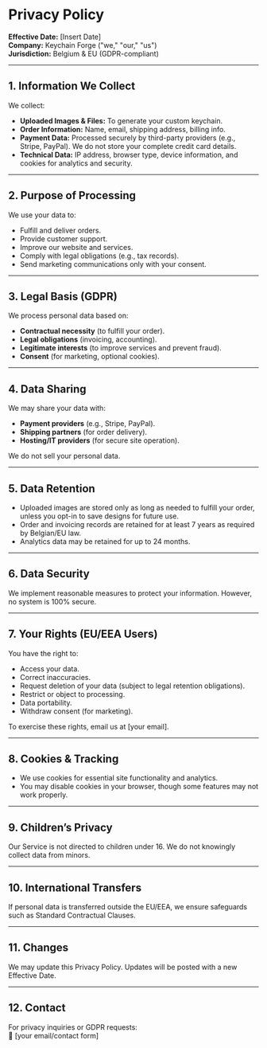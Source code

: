 # Privacy Policy

**Effective Date:** [Insert Date]  
**Company:** Keychain Forge ("we," "our," "us")  
**Jurisdiction:** Belgium & EU (GDPR-compliant)

---

## 1. Information We Collect
We collect:  
- **Uploaded Images & Files:** To generate your custom keychain.  
- **Order Information:** Name, email, shipping address, billing info.  
- **Payment Data:** Processed securely by third-party providers (e.g., Stripe, PayPal). We do not store your complete credit card details.  
- **Technical Data:** IP address, browser type, device information, and cookies for analytics and security.  

---

## 2. Purpose of Processing
We use your data to:  
- Fulfill and deliver orders.  
- Provide customer support.  
- Improve our website and services.  
- Comply with legal obligations (e.g., tax records).  
- Send marketing communications only with your consent.  

---

## 3. Legal Basis (GDPR)
We process personal data based on:  
- **Contractual necessity** (to fulfill your order).  
- **Legal obligations** (invoicing, accounting).  
- **Legitimate interests** (to improve services and prevent fraud).  
- **Consent** (for marketing, optional cookies).  

---

## 4. Data Sharing
We may share your data with:  
- **Payment providers** (e.g., Stripe, PayPal).  
- **Shipping partners** (for order delivery).  
- **Hosting/IT providers** (for secure site operation).  

We do not sell your personal data.  

---

## 5. Data Retention
- Uploaded images are stored only as long as needed to fulfill your order, unless you opt-in to save designs for future use.  
- Order and invoicing records are retained for at least 7 years as required by Belgian/EU law.  
- Analytics data may be retained for up to 24 months.  

---

## 6. Data Security
We implement reasonable measures to protect your information. However, no system is 100% secure.  

---

## 7. Your Rights (EU/EEA Users)
You have the right to:  
- Access your data.  
- Correct inaccuracies.  
- Request deletion of your data (subject to legal retention obligations).  
- Restrict or object to processing.  
- Data portability.  
- Withdraw consent (for marketing).  

To exercise these rights, email us at [your email].  

---

## 8. Cookies & Tracking
- We use cookies for essential site functionality and analytics.  
- You may disable cookies in your browser, though some features may not work properly.  

---

## 9. Children’s Privacy
Our Service is not directed to children under 16. We do not knowingly collect data from minors.  

---

## 10. International Transfers
If personal data is transferred outside the EU/EEA, we ensure safeguards such as Standard Contractual Clauses.  

---

## 11. Changes
We may update this Privacy Policy. Updates will be posted with a new Effective Date.  

---

## 12. Contact
For privacy inquiries or GDPR requests:  
📧 [your email/contact form]  
